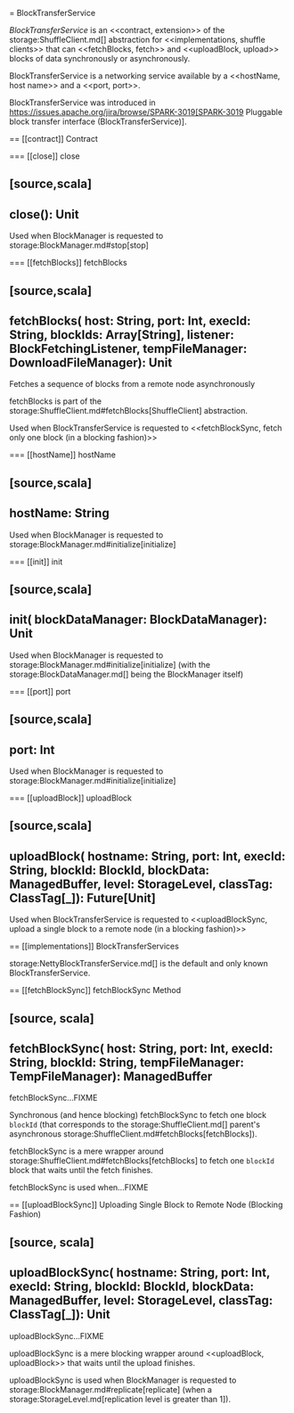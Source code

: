 = BlockTransferService

*BlockTransferService* is an <<contract, extension>> of the storage:ShuffleClient.md[] abstraction for <<implementations, shuffle clients>> that can <<fetchBlocks, fetch>> and <<uploadBlock, upload>> blocks of data synchronously or asynchronously.

BlockTransferService is a networking service available by a <<hostName, host name>> and a <<port, port>>.

BlockTransferService was introduced in https://issues.apache.org/jira/browse/SPARK-3019[SPARK-3019 Pluggable block transfer interface (BlockTransferService)].

== [[contract]] Contract

=== [[close]] close

[source,scala]
----
close(): Unit
----

Used when BlockManager is requested to storage:BlockManager.md#stop[stop]

=== [[fetchBlocks]] fetchBlocks

[source,scala]
----
fetchBlocks(
  host: String,
  port: Int,
  execId: String,
  blockIds: Array[String],
  listener: BlockFetchingListener,
  tempFileManager: DownloadFileManager): Unit
----

Fetches a sequence of blocks from a remote node asynchronously

fetchBlocks is part of the storage:ShuffleClient.md#fetchBlocks[ShuffleClient] abstraction.

Used when BlockTransferService is requested to <<fetchBlockSync, fetch only one block (in a blocking fashion)>>

=== [[hostName]] hostName

[source,scala]
----
hostName: String
----

Used when BlockManager is requested to storage:BlockManager.md#initialize[initialize]

=== [[init]] init

[source,scala]
----
init(
  blockDataManager: BlockDataManager): Unit
----

Used when BlockManager is requested to storage:BlockManager.md#initialize[initialize] (with the storage:BlockDataManager.md[] being the BlockManager itself)

=== [[port]] port

[source,scala]
----
port: Int
----

Used when BlockManager is requested to storage:BlockManager.md#initialize[initialize]

=== [[uploadBlock]] uploadBlock

[source,scala]
----
uploadBlock(
  hostname: String,
  port: Int,
  execId: String,
  blockId: BlockId,
  blockData: ManagedBuffer,
  level: StorageLevel,
  classTag: ClassTag[_]): Future[Unit]
----

Used when BlockTransferService is requested to <<uploadBlockSync, upload a single block to a remote node (in a blocking fashion)>>

== [[implementations]] BlockTransferServices

storage:NettyBlockTransferService.md[] is the default and only known BlockTransferService.

== [[fetchBlockSync]] fetchBlockSync Method

[source, scala]
----
fetchBlockSync(
  host: String,
  port: Int,
  execId: String,
  blockId: String,
  tempFileManager: TempFileManager): ManagedBuffer
----

fetchBlockSync...FIXME

Synchronous (and hence blocking) fetchBlockSync to fetch one block `blockId` (that corresponds to the storage:ShuffleClient.md[] parent's asynchronous storage:ShuffleClient.md#fetchBlocks[fetchBlocks]).

fetchBlockSync is a mere wrapper around storage:ShuffleClient.md#fetchBlocks[fetchBlocks] to fetch one `blockId` block that waits until the fetch finishes.

fetchBlockSync is used when...FIXME

== [[uploadBlockSync]] Uploading Single Block to Remote Node (Blocking Fashion)

[source, scala]
----
uploadBlockSync(
  hostname: String,
  port: Int,
  execId: String,
  blockId: BlockId,
  blockData: ManagedBuffer,
  level: StorageLevel,
  classTag: ClassTag[_]): Unit
----

uploadBlockSync...FIXME

uploadBlockSync is a mere blocking wrapper around <<uploadBlock, uploadBlock>> that waits until the upload finishes.

uploadBlockSync is used when BlockManager is requested to storage:BlockManager.md#replicate[replicate] (when a storage:StorageLevel.md[replication level is greater than 1]).
